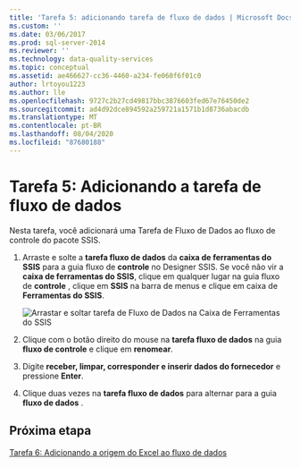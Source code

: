 ```yaml
---
title: 'Tarefa 5: adicionando tarefa de fluxo de dados | Microsoft Docs'
ms.custom: ''
ms.date: 03/06/2017
ms.prod: sql-server-2014
ms.reviewer: ''
ms.technology: data-quality-services
ms.topic: conceptual
ms.assetid: ae466627-cc36-4460-a234-fe060f6f01c0
author: lrtoyou1223
ms.author: lle
ms.openlocfilehash: 9727c2b27cd49817bbc3876603fed67e76450de2
ms.sourcegitcommit: ad4d92dce894592a259721a1571b1d8736abacdb
ms.translationtype: MT
ms.contentlocale: pt-BR
ms.lasthandoff: 08/04/2020
ms.locfileid: "87680188"
---
```

# <a name="task-5-adding-data-flow-task"></a>Tarefa 5: Adicionando a tarefa de fluxo de dados
  Nesta tarefa, você adicionará uma Tarefa de Fluxo de Dados ao fluxo de controle do pacote SSIS.  
  
1.  Arraste e solte a **tarefa fluxo de dados** da **caixa de ferramentas do SSIS** para a guia fluxo de **controle** no Designer SSIS. Se você não vir a **caixa de ferramentas do SSIS**, clique em qualquer lugar na guia fluxo de **controle** , clique em **SSIS** na barra de menus e clique em caixa de **Ferramentas do SSIS**.  
  
     ![Arrastar e soltar tarefa de Fluxo de Dados na Caixa de Ferramentas do SSIS](../../2014/tutorials/media/et-addingdataflowtask.jpg "Arrastar e soltar tarefa de Fluxo de Dados na Caixa de Ferramentas do SSIS")  
  
2.  Clique com o botão direito do mouse na **tarefa fluxo de dados** na guia **fluxo de controle** e clique em **renomear**.  
  
3.  Digite **receber, limpar, corresponder e inserir dados do fornecedor** e pressione **Enter**.  
  
4.  Clique duas vezes na **tarefa fluxo de dados** para alternar para a guia **fluxo de dados** .  
  
## <a name="next-step"></a>Próxima etapa  
 [Tarefa 6: Adicionando a origem do Excel ao fluxo de dados](task-6-adding-excel-source-to-the-data-flow.md)  
  
  
